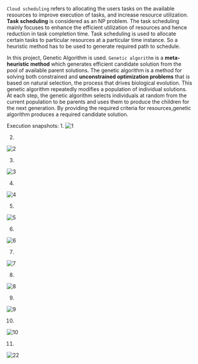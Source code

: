 `Cloud scheduling` refers to allocating the users tasks on the available resources to improve execution of tasks, and increase resource utilization. **Task scheduling** is considered as an NP problem. The task scheduling mainly focuses to enhance the efficient utilization of resources and hence reduction in task completion time. Task scheduling is used to allocate certain tasks to
particular resources at a particular time instance. So a heuristic method has to be used to generate required path to schedule.

In this project, Genetic Algorithm is used. `Genetic algorithm` is a **meta-heuristic method** which generates efficient candidate solution from the pool of available parent solutions. The
genetic algorithm is a method for solving both constrained and **unconstrained optimization problems** that is based on natural selection, the process that drives biological evolution. This genetic
algorithm repeatedly modifies a population of individual solutions. At each step, the genetic algorithm selects individuals at random from the current population to be parents and uses them to
produce the children for the next generation. By providing the required criteria for resources,genetic algorithm produces a required candidate solution.

Execution snapshots:
1.
![1](https://github.com/user-attachments/assets/042fa9e9-c01b-4b82-931a-6fff788aa2df)

2.
![2](https://github.com/user-attachments/assets/edde62aa-cfd0-4661-8810-94efee2ede5a)

3.
![3](https://github.com/user-attachments/assets/d57fc4db-88cb-4cca-935c-ddcbad8fc94d)

4.
![4](https://github.com/user-attachments/assets/bfcca546-03d2-4f44-93db-a60a45341929)

5.
![5](https://github.com/user-attachments/assets/52f6142e-bcf5-4219-a5af-1c5ce3c0e268)

6.
![6](https://github.com/user-attachments/assets/951d2c50-5e6e-4573-9656-bf3f37fcb500)

7.
![7](https://github.com/user-attachments/assets/0dfc4fc4-818d-4130-8b90-0514afed1b93)

8.
![8](https://github.com/user-attachments/assets/181fcfa7-d5b0-4ef6-ad9e-7341c25eda7a)

9.
![9](https://github.com/user-attachments/assets/00d1c8ef-fa13-4311-9588-42eab2e3f524)

10.
![10](https://github.com/user-attachments/assets/f3e10f5a-b3e1-4e18-8357-9eae06cd6234)

11.
![22](https://github.com/user-attachments/assets/68295a7a-fd35-4198-9274-a4fe0740b3bb)






